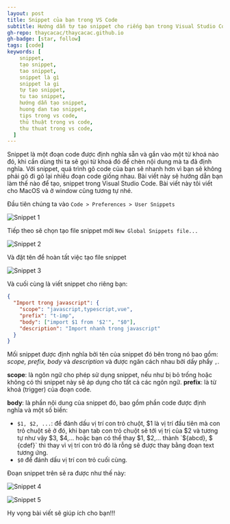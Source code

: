 ```yaml
---
layout: post
title: Snippet của bạn trong VS Code
subtitle: Hướng dẫn tự tạo snippet cho riếng bạn trong Visual Studio Code
gh-repo: thaycacac/thaycacac.github.io
gh-badge: [star, follow]
tags: [code]
keywords: [
    snippet,
    tạo snippet,
    tao snippet,
    snippet là gì
    snippet la gi
    tự tạo snippet,
    tu tao snippet,
    hướng dẫn tạo snippet,
    huong dan tao snippet,
    tips trong vs code,
    thủ thuật trong vs code,
    thu thuat trong vs code,
  ]
---
```


Snippet là một đoạn code được định nghĩa sẵn và gắn vào một từ khoá nào đó, khi cần dùng thì ta sẽ gọi từ khoá đó để chèn nội dung mà ta đã định nghĩa. Với snippet, quá trình gõ code của bạn sẽ nhanh hơn vì bạn sẽ không phải gõ đi gõ lại nhiều đoạn code giống nhau. Bài viết này sẽ hướng dẫn bạn làm thế nào để tạo, snippet trong Visual Studio Code. Bài viết này tôi viết cho MacOS và ở window cũng tương tự nhé.

Đầu tiên chúng ta vào `Code > Preferences > User Snippets`

![Snippet 1](https://i.imgur.com/q6sJggk.png)

Tiếp theo sẽ chọn tạo file snippet mới `New Global Snippets file...`

![Snippet 2](https://i.imgur.com/NqTfewl.png)

Và đặt tên để hoàn tất việc tạo file snippet

![Snippet 3](https://i.imgur.com/u6lEun8.png)

Và cuối cùng là viết snippet cho riêng bạn:

```json
{
  "Import trong javascript": {
    "scope": "javascript,typescript,vue",
    "prefix": "t-imp",
    "body": ["import $1 from '$2'", "$0"],
    "description": "Import nhanh trong javascript"
  }
}
```

Mối snippet được định nghĩa bởi tên của snippet đó bên trong nó bao gồm: _scope, prefix, body_ và _description_ và được ngăn cách nhau bởi dấy phẩy `,`.

**scope**: là ngôn ngữ cho phép sử dụng snippet, nếu như bị bỏ trống hoặc không có thì snippet này sẽ áp dụng cho tất cả các ngôn ngữ.
**prefix**: là từ khoá (trigger) của đoạn code.

**body**: là phần nội dung của snippet đó, bao gồm phần code được định nghĩa và một số biến:

- `$1, $2, ...`: để đánh dấu vị trí con trỏ chuột, $1 là vị trí đầu tiên mà con trỏ chuột sẽ ở đó, khi bạn tab con trỏ chuột sẽ tới vị trị của $2 và tương tự như vậy $3, $4,... hoặc bạn có thể thay $1, $2,... thành `${abcd}, $ {cdef}` thì thay vì vị trí con trỏ đó là rỗng sẽ được thay bằng đoạn text tương ứng.
- `$0` để đánh dấu vị trí con trỏ cuối cùng.

Đoạn snippet trên sẽ ra được như thế này:

![Snippet 4](https://i.imgur.com/AeFBqNa.png)

![Snippet 5](https://i.imgur.com/VyJk49R.png)

Hy vọng bài viết sẽ giúp ích cho bạn!!!
